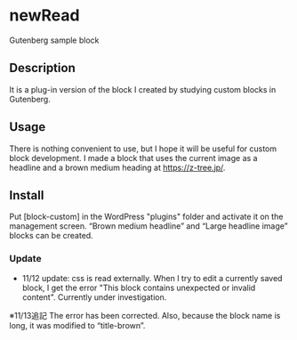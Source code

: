 # newRead
Gutenberg sample block


## Description

It is a plug-in version of the block I created by studying custom blocks in Gutenberg.

## Usage
There is nothing convenient to use, but I hope it will be useful for custom block development. I made a block that uses the current image as a headline and a brown medium heading at https://z-tree.jp/.

## Install

Put [block-custom] in the WordPress "plugins" folder and activate it on the management screen. “Brown medium headline” and “Large headline image” blocks can be created.

### Update

* 11/12 update: css is read externally. When I try to edit a currently saved block, I get the error "This block contains unexpected or invalid content". Currently under investigation.

※11/13追記
The error has been corrected. Also, because the block name is long, it was modified to “title-brown”.
